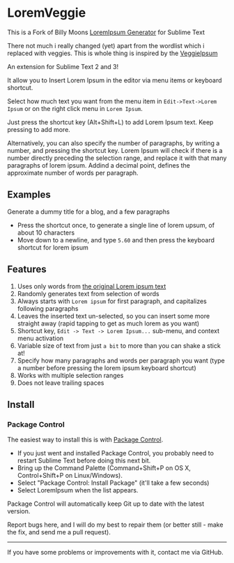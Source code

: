 # LoremVeggie

This is a Fork of Billy Moons [LoremIpsum Generator](https://github.com/billymoon/LoremIpsum) for Sublime Text

There not much i really changed (yet) apart from the wordlist which i replaced with veggies. This is whole thing is inspired by the [VeggieIpsum](http://veggieipsum.com/)

An extension for Sublime Text 2 and 3!

It allow you to Insert Lorem Ipsum in the editor via menu items or keyboard shortcut.

Select how much text you want from the menu item in `Edit->Text->Lorem Ipsum` or on the right click menu in `Lorem Ipsum`.

Just press the shortcut key (Alt+Shift+L) to add Lorem Ipsum text. Keep pressing to add more.

Alternatively, you can also specify the number of paragraphs, by writing a number, and pressing the shortcut key. Lorem Ipsum will check if there is a number directly preceding the selection range, and replace it with that many paragraphs of lorem ipsum. Addind a decimal point, defines the approximate number of words per paragraph.

## Examples

Generate a dummy title for a blog, and a few paragraphs

- Press the shortcut once, to generate a single line of lorem upsum, of about 10 characters
- Move down to a newline, and type `5.60` and then press the keyboard shortcut for lorem ipsum

## Features

1. Uses only words from [the original Lorem ipsum text](http://www.lipsum.com/)
2. Randomly generates text from selection of words
3. Always starts with `Lorem ipsum` for first paragraph, and capitalizes following paragraphs
4. Leaves the inserted text un-selected, so you can insert some more straight away (rapid tapping to get as much lorem as you want)
5. Shortcut key, `Edit -> Text -> Lorem Ipsum...` sub-menu, and context menu activation
6. Variable size of text from just `a bit` to more than you can shake a stick at!
7. Specify how many paragraphs and words per paragraph you want (type a number before pressing the lorem ipsum keyboard shortcut)
8. Works with multiple selection ranges
9. Does not leave trailing spaces

## Install

### Package Control

The easiest way to install this is with [Package Control](http://wbond.net/sublime\_packages/package\_control).

 * If you just went and installed Package Control, you probably need to restart Sublime Text before doing this next bit.
 * Bring up the Command Palette (Command+Shift+P on OS X, Control+Shift+P on Linux/Windows).
 * Select "Package Control: Install Package" (it'll take a few seconds)
 * Select LoremIpsum when the list appears.

Package Control will automatically keep Git up to date with the latest version.

Report bugs here, and I will do my best to repair them (or better still - make the fix, and send me a pull request).

---

If you have some problems or improvements with it, contact me via GitHub.
